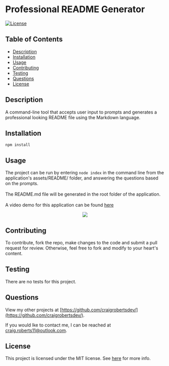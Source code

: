 # Professional README Generator
  [![License](https://img.shields.io/badge/License-MIT-yellow.svg)](https://opensource.org/licenses/MIT)
  
  ## Table of Contents
  - [Description](#description)
  - [Installation](#installation)
  - [Usage](#usage)
  - [Contributing](#contributing)
  - [Testing](#testing)
  - [Questions](#questions)
  - [License](#license)
  
  ## Description
  A command-line tool that accepts user input to prompts and generates a professional looking README file using the Markdown language.
  
  ## Installation
  `npm install`
  
  ## Usage
  The project can be run by entering `node index` in the command line from the application's assets/README/ folder, and answering the questions based on the prompts.<br><br>The README.md file will be generated in the root folder of the application.<br><br>A video demo for this application can be found [here](https://drive.google.com/file/d/1ZAS_jlkTZGBhzLhFeJJbjvfthNnJuVS9/view)
  
  <p align="center">
  <img src="https://github.com/craigrobertsdev/README-Generator/blob/main/assets/images/screenshot.jpg">
  </p>

  ## Contributing
  To contribute, fork the repo, make changes to the code and submit a pull request for review. Otherwise, feel free to fork and modify to your heart's content.
  
  ## Testing
  There are no tests for this project.
  
  ## Questions
  View my other projects at [https://github.com/craigrobertsdev/](https://github.com/craigrobertsdev/).

  If you would lke to contact me, I can be reached at [craig.roberts11@outlook.com](mailto:craig.roberts11@outlook.com).
  
  ## License
  
  This project is licensed under the MIT license. See [here](https://opensource.org/licenses/MIT) for more info.
